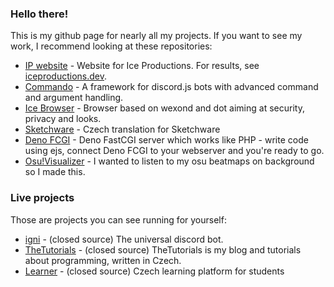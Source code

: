 ### Hello there!

This is my github page for nearly all my projects. If you want to see my work, I recommend looking at these repositories:

* [IP website](https://github.com/iceproductions/website) - Website for Ice Productions. For results, see [iceproductions.dev](https://iceproductions.dev).
* [Commando](https://github.com/iceproductions/Commando) - A framework for discord.js bots with advanced command and argument handling.
* [Ice Browser](https://github.com/iceproductions/browser) - Browser based on wexond and dot aiming at security, privacy and looks.
* [Sketchware](https://github.com/danbulant/sketchware-cz) - Czech translation for Sketchware
* [Deno FCGI](https://github.com/danbulant/dejs-fcgi) - Deno FastCGI server which works like PHP - write code using ejs, connect Deno FCGI to your webserver and you're ready to go.
* [Osu!Visualizer](https://github.com/danbulant/osuVisualizer) - I wanted to listen to my osu beatmaps on background so I made this.

### Live projects

Those are projects you can see running for yourself:

* [igni](https://top.gg/bot/739864286775738399) - (closed source) The universal discord bot.
* [TheTutorials](https://thetutorials.cz) - (closed source) TheTutorials is my blog and tutorials about programming, written in Czech.
* [Learner](https://beta.learnerapp.eu) - (closed source) Czech learning platform for students
